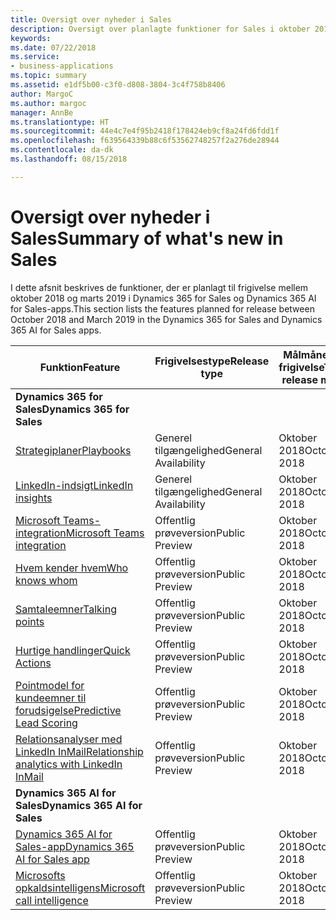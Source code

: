 ```yaml
---
title: Oversigt over nyheder i Sales
description: Oversigt over planlagte funktioner for Sales i oktober 2018
keywords: 
ms.date: 07/22/2018
ms.service:
- business-applications
ms.topic: summary
ms.assetid: e1df5b00-c3f0-d808-3804-3c4f758b8406
author: MargoC
ms.author: margoc
manager: AnnBe
ms.translationtype: HT
ms.sourcegitcommit: 44e4c7e4f95b2418f178424eb9cf8a24fd6fdd1f
ms.openlocfilehash: f639564339b88c6f53562748257f2a276de28944
ms.contentlocale: da-dk
ms.lasthandoff: 08/15/2018

---
```


# <a name="summary-of-whats-new-in-sales"></a><span data-ttu-id="d5595-103">Oversigt over nyheder i Sales</span><span class="sxs-lookup"><span data-stu-id="d5595-103">Summary of what's new in Sales</span></span>

<span data-ttu-id="d5595-104">I dette afsnit beskrives de funktioner, der er planlagt til frigivelse mellem oktober 2018 og marts 2019 i Dynamics 365 for Sales og Dynamics 365 AI for Sales-apps.</span><span class="sxs-lookup"><span data-stu-id="d5595-104">This section lists the features planned for release between October 2018 and March 2019 in the Dynamics 365 for Sales and Dynamics 365 AI for Sales apps.</span></span> 



| <span data-ttu-id="d5595-105">Funktion</span><span class="sxs-lookup"><span data-stu-id="d5595-105">Feature</span></span>                                                              | <span data-ttu-id="d5595-106">Frigivelsestype</span><span class="sxs-lookup"><span data-stu-id="d5595-106">Release type</span></span>   | <span data-ttu-id="d5595-107">Målmåned for frigivelse</span><span class="sxs-lookup"><span data-stu-id="d5595-107">Target release month</span></span> |
|----------------------------------------------------------------------|----------------|----------------------|
| <span data-ttu-id="d5595-108">**Dynamics 365 for Sales**</span><span class="sxs-lookup"><span data-stu-id="d5595-108">**Dynamics 365 for Sales**</span></span>                                                                                                    | 
| [<span data-ttu-id="d5595-109">Strategiplaner</span><span class="sxs-lookup"><span data-stu-id="d5595-109">Playbooks</span></span>](empower-sellers-with-playbooks.md)                       | <span data-ttu-id="d5595-110">Generel tilgængelighed</span><span class="sxs-lookup"><span data-stu-id="d5595-110">General Availability</span></span>             | <span data-ttu-id="d5595-111">Oktober 2018</span><span class="sxs-lookup"><span data-stu-id="d5595-111">October 2018</span></span>          |
| [<span data-ttu-id="d5595-112">LinkedIn-indsigt</span><span class="sxs-lookup"><span data-stu-id="d5595-112">LinkedIn insights</span></span>](linkedin-insights.md)                          | <span data-ttu-id="d5595-113">Generel tilgængelighed</span><span class="sxs-lookup"><span data-stu-id="d5595-113">General Availability</span></span>           | <span data-ttu-id="d5595-114">Oktober 2018</span><span class="sxs-lookup"><span data-stu-id="d5595-114">October 2018</span></span>          |
| [<span data-ttu-id="d5595-115">Microsoft Teams-integration</span><span class="sxs-lookup"><span data-stu-id="d5595-115">Microsoft Teams integration</span></span>](collaborate-with-microsoft-teams.md) | <span data-ttu-id="d5595-116">Offentlig prøveversion</span><span class="sxs-lookup"><span data-stu-id="d5595-116">Public Preview</span></span> | <span data-ttu-id="d5595-117">Oktober 2018</span><span class="sxs-lookup"><span data-stu-id="d5595-117">October 2018</span></span>          |
| [<span data-ttu-id="d5595-118">Hvem kender hvem</span><span class="sxs-lookup"><span data-stu-id="d5595-118">Who knows whom</span></span>](who-knows-whom.md)                          | <span data-ttu-id="d5595-119">Offentlig prøveversion</span><span class="sxs-lookup"><span data-stu-id="d5595-119">Public Preview</span></span>          | <span data-ttu-id="d5595-120">Oktober 2018</span><span class="sxs-lookup"><span data-stu-id="d5595-120">October 2018</span></span>          |
| [<span data-ttu-id="d5595-121">Samtaleemner</span><span class="sxs-lookup"><span data-stu-id="d5595-121">Talking points</span></span>](talking-points.md)                          | <span data-ttu-id="d5595-122">Offentlig prøveversion</span><span class="sxs-lookup"><span data-stu-id="d5595-122">Public Preview</span></span>          | <span data-ttu-id="d5595-123">Oktober 2018</span><span class="sxs-lookup"><span data-stu-id="d5595-123">October 2018</span></span>          |
| [<span data-ttu-id="d5595-124">Hurtige handlinger</span><span class="sxs-lookup"><span data-stu-id="d5595-124">Quick Actions</span></span>](quick-actions.md)                          | <span data-ttu-id="d5595-125">Offentlig prøveversion</span><span class="sxs-lookup"><span data-stu-id="d5595-125">Public Preview</span></span>          | <span data-ttu-id="d5595-126">Oktober 2018</span><span class="sxs-lookup"><span data-stu-id="d5595-126">October 2018</span></span>          |
| [<span data-ttu-id="d5595-127">Pointmodel for kundeemner til forudsigelse</span><span class="sxs-lookup"><span data-stu-id="d5595-127">Predictive Lead Scoring</span></span>](predictive-lead-scoring.md)                          | <span data-ttu-id="d5595-128">Offentlig prøveversion</span><span class="sxs-lookup"><span data-stu-id="d5595-128">Public Preview</span></span>          | <span data-ttu-id="d5595-129">Oktober 2018</span><span class="sxs-lookup"><span data-stu-id="d5595-129">October 2018</span></span>          |
| [<span data-ttu-id="d5595-130">Relationsanalyser med LinkedIn InMail</span><span class="sxs-lookup"><span data-stu-id="d5595-130">Relationship analytics with LinkedIn InMail</span></span>](relationship-analytics-with-linkedin-inmail.md) | <span data-ttu-id="d5595-131">Offentlig prøveversion</span><span class="sxs-lookup"><span data-stu-id="d5595-131">Public Preview</span></span> | <span data-ttu-id="d5595-132">Oktober 2018</span><span class="sxs-lookup"><span data-stu-id="d5595-132">October 2018</span></span> |
| <span data-ttu-id="d5595-133">**Dynamics 365 AI for Sales**</span><span class="sxs-lookup"><span data-stu-id="d5595-133">**Dynamics 365 AI for Sales**</span></span>                                                                                           |
| [<span data-ttu-id="d5595-134">Dynamics 365 AI for Sales-app</span><span class="sxs-lookup"><span data-stu-id="d5595-134">Dynamics 365 AI for Sales app</span></span>](dynamics-365-ai-sales-app.md)     | <span data-ttu-id="d5595-135">Offentlig prøveversion</span><span class="sxs-lookup"><span data-stu-id="d5595-135">Public Preview</span></span>  | <span data-ttu-id="d5595-136">Oktober 2018</span><span class="sxs-lookup"><span data-stu-id="d5595-136">October 2018</span></span>            |
| [<span data-ttu-id="d5595-137">Microsofts opkaldsintelligens</span><span class="sxs-lookup"><span data-stu-id="d5595-137">Microsoft call intelligence</span></span>](call-intelligence-sales-app.md)     | <span data-ttu-id="d5595-138">Offentlig prøveversion</span><span class="sxs-lookup"><span data-stu-id="d5595-138">Public Preview</span></span>  | <span data-ttu-id="d5595-139">Oktober 2018</span><span class="sxs-lookup"><span data-stu-id="d5595-139">October 2018</span></span>            |



